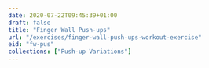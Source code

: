 ```yaml
---
date: 2020-07-22T09:45:39+01:00
draft: false
title: "Finger Wall Push-ups"
url: "/exercises/finger-wall-push-ups-workout-exercise"
eid: "fw-pus"
collections: ["Push-up Variations"]
---
```

